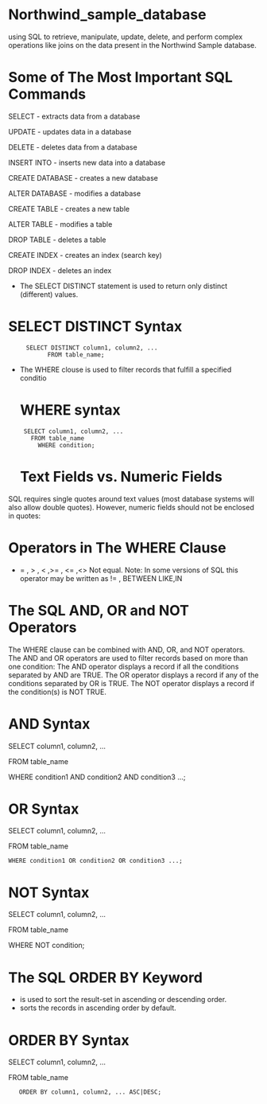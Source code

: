 # Northwind_sample_database
using SQL to retrieve, manipulate, update, delete, and perform complex operations like joins on the data present in the Northwind Sample database.


# Some of The Most Important SQL Commands
SELECT - extracts data from a database

UPDATE - updates data in a database

DELETE - deletes data from a database

INSERT INTO - inserts new data into a database

CREATE DATABASE - creates a new database

ALTER DATABASE - modifies a database

CREATE TABLE - creates a new table

ALTER TABLE - modifies a table

DROP TABLE - deletes a table

CREATE INDEX - creates an index (search key)

DROP INDEX - deletes an index


- The SELECT DISTINCT statement is used to return only distinct (different) values.
# SELECT DISTINCT Syntax
         SELECT DISTINCT column1, column2, ...
               FROM table_name;
- The WHERE clouse is used to filter records that fulfill a specified conditio
   # WHERE syntax  
       SELECT column1, column2, ...
         FROM table_name
           WHERE condition;
  # Text Fields vs. Numeric Fields
SQL requires single quotes around text values (most database systems will also allow double quotes).
However, numeric fields should not be enclosed in quotes:

# Operators in The WHERE Clause
 -  = , > , < ,>= , <= ,<>	Not equal. Note: In some versions of SQL this operator may be written as != , BETWEEN
 LIKE,IN

# The SQL AND, OR and NOT Operators
The WHERE clause can be combined with AND, OR, and NOT operators.
The AND and OR operators are used to filter records based on more than one condition:
The AND operator displays a record if all the conditions separated by AND are TRUE.
The OR operator displays a record if any of the conditions separated by OR is TRUE.
The NOT operator displays a record if the condition(s) is NOT TRUE.

# AND Syntax

SELECT column1, column2, ...
  
  FROM table_name
   
   WHERE condition1 AND condition2 AND condition3 ...;

# OR Syntax

SELECT column1, column2, ...
  
  FROM table_name
    
    WHERE condition1 OR condition2 OR condition3 ...;

# NOT Syntax

SELECT column1, column2, ...
  
  FROM table_name
   
   WHERE NOT condition;

# The SQL ORDER BY Keyword
 - is used to sort the result-set in ascending or descending order.
 - sorts the records in ascending order by default.

# ORDER BY Syntax

SELECT column1, column2, ...
   
   FROM table_name
       
       ORDER BY column1, column2, ... ASC|DESC;
       


